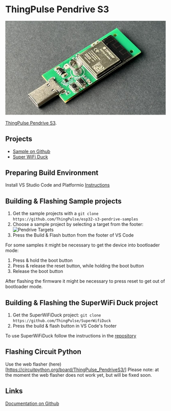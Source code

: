 # ThingPulse Pendrive S3

![ThingPulse Pendrive S3](../img/products/ThingPulse_PendriveS3_M.jpeg)

[ThingPulse Pendrive S3](https://thingpulse.com/product/esp32-s3-pendrive-s3-128mb/).

## Projects
* [Sample on Github](https://github.com/ThingPulse/esp32-s3-pendrive-samples)
* [Super WiFi Duck](https://github.com/ThingPulse/SuperWifiDuck)

## Preparing Build Environment
Install VS Studio Code and Platformio [Instructions](https://platformio.org/install/ide?install=vscode)

## Building & Flashing Sample projects
1. Get the sample projects with a `git clone https://github.com/ThingPulse/esp32-s3-pendrive-samples`
2. Choose a sample project by selecting a target from the footer: ![Pendrive Targets](../img/guides/pendrive-sample-targets.png)
3. Press the Build & Flash button from the footer of VS Code

For some samples it might be necessary to get the device into bootloader mode:
1. Press & hold the boot button
2. Press & release the reset button, while holding the boot button
3. Release the boot button

After flashing the firmware it might be necessary to press reset to get out of bootloader mode.

## Building & Flashing the SuperWiFi Duck project
1. Get the SuperWiFiDuck project: `git clone https://github.com/ThingPulse/SuperWifiDuck`
2. Press the build & flash button in VS Code's footer

To use SuperWiFiDuck follow the instructions in the [repository](https://github.com/ThingPulse/SuperWifiDuck)

## Flashing Circuit Python
Use the web flasher (here)[https://circuitpython.org/board/ThingPulse_PendriveS3/]
Please note: at the moment the web flasher does not work yet, but will be fixed soon.

## Links
[Documentation on Github](https://github.com/ThingPulse/thingpulse-devices/tree/master/pendrive-s3)


